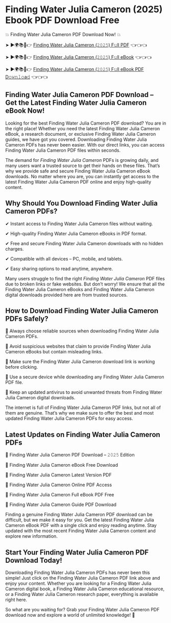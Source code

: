 # Finding Water Julia Cameron (2025) Ebook PDF Download Free

💥 Finding Water Julia Cameron PDF Download Now! 💥

➤ ►🌍📚📱👉 [Finding Water Julia Cameron (𝟸𝟶𝟸𝟻) F𝚞ll PDF](https://getpdf.xyz/finding-water-julia-cameron) 👈👈👈


➤ ►🌍📚📱👉 [Finding Water Julia Cameron (𝟸𝟶𝟸𝟻) F𝚞ll eBook](https://getpdf.xyz/finding-water-julia-cameron) 👈👈👈


➤ ►🌍📚📱👉 [Finding Water Julia Cameron (𝟸𝟶𝟸𝟻) F𝚞ll eBook PDF D𝚘𝚠𝚗𝚕𝚘a𝚍](https://getpdf.xyz/finding-water-julia-cameron) 👈👈👈


## Finding Water Julia Cameron PDF Download – Get the Latest Finding Water Julia Cameron eBook Now!

Looking for the best Finding Water Julia Cameron PDF download? You are in the right place! Whether you need the latest Finding Water Julia Cameron eBook, a research document, or exclusive Finding Water Julia Cameron guides, we have got you covered. Downloading Finding Water Julia Cameron PDFs has never been easier. With our direct links, you can access Finding Water Julia Cameron PDF files within seconds.

The demand for *Finding Water Julia Cameron* PDFs is growing daily, and many users want a trusted source to get their hands on these files. That’s why we provide safe and secure Finding Water Julia Cameron eBook downloads. No matter where you are, you can instantly get access to the latest Finding Water Julia Cameron PDF online and enjoy high-quality content.

## Why Should You Download Finding Water Julia Cameron PDFs?

✔ Instant access to Finding Water Julia Cameron files without waiting.

✔ High-quality Finding Water Julia Cameron eBooks in PDF format.

✔ Free and secure Finding Water Julia Cameron downloads with no hidden charges.

✔ Compatible with all devices – PC, mobile, and tablets.

✔ Easy sharing options to read anytime, anywhere.

Many users struggle to find the right *Finding Water Julia Cameron* PDF files due to broken links or fake websites. But don’t worry! We ensure that all the Finding Water Julia Cameron eBooks and Finding Water Julia Cameron digital downloads provided here are from trusted sources.

## How to Download Finding Water Julia Cameron PDFs Safely?

📌 Always choose reliable sources when downloading Finding Water Julia Cameron PDFs.

📌 Avoid suspicious websites that claim to provide Finding Water Julia Cameron eBooks but contain misleading links.

📌 Make sure the Finding Water Julia Cameron download link is working before clicking.

📌 Use a secure device while downloading any Finding Water Julia Cameron PDF file.

📌 Keep an updated antivirus to avoid unwanted threats from Finding Water Julia Cameron digital downloads.

The internet is full of Finding Water Julia Cameron PDF links, but not all of them are genuine. That’s why we make sure to offer the best and most updated Finding Water Julia Cameron PDFs for easy access.

## Latest Updates on Finding Water Julia Cameron PDFs

🔹 Finding Water Julia Cameron PDF Download – 𝟸𝟶𝟸𝟻 Edition

🔹 Finding Water Julia Cameron eBook Free Download

🔹 Finding Water Julia Cameron Latest Version PDF

🔹 Finding Water Julia Cameron Online PDF Access

🔹 Finding Water Julia Cameron Full eBook PDF Free

🔹 Finding Water Julia Cameron Guide PDF Download

Finding a genuine Finding Water Julia Cameron PDF download can be difficult, but we make it easy for you. Get the latest Finding Water Julia Cameron eBook PDF with a single click and enjoy reading anytime. Stay updated with the most recent Finding Water Julia Cameron content and explore new information.

## Start Your Finding Water Julia Cameron PDF Download Today!

Downloading Finding Water Julia Cameron PDFs has never been this simple! Just click on the Finding Water Julia Cameron PDF link above and enjoy your content. Whether you are looking for a Finding Water Julia Cameron digital book, a Finding Water Julia Cameron educational resource, or a Finding Water Julia Cameron research paper, everything is available right here.

So what are you waiting for? Grab your Finding Water Julia Cameron PDF download now and explore a world of unlimited knowledge! 🚀